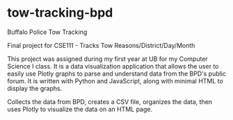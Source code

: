 # tow-tracking-bpd

Buffalo Police Tow Tracking

Final project for CSE111 - Tracks Tow Reasons/District/Day/Month

This project was assigned during my first year at UB for my Computer Science I class. It is a data visualization application that allows the user to easily use Plotly graphs to parse and understand data from the BPD's public forum. It is written with Python and JavaScript, along with minimal HTML to display the graphs.

Collects the data from BPD, creates a CSV file, organizes the data, then uses Plotly to visualize the data on an HTML page.
